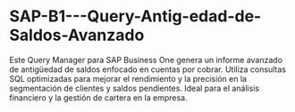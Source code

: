 # SAP-B1---Query-Antig-edad-de-Saldos-Avanzado
Este Query Manager para SAP Business One genera un informe avanzado de antigüedad de saldos enfocado en cuentas por cobrar. Utiliza consultas SQL optimizadas para mejorar el rendimiento y la precisión en la segmentación de clientes y saldos pendientes. Ideal para el análisis financiero y la gestión de cartera en la empresa.
